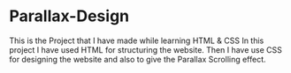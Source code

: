 # Parallax-Design
This is the Project that I have made while learning HTML &amp; CSS
In this project I have used HTML for structuring the website.
Then I have use CSS for designing the website and also to give the Parallax Scrolling effect.
